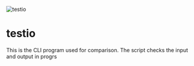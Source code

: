 
![testio](https://drive.google.com/file/d/1-JJJlGbnDI2hHaGShHRyQIgCg4IT11w0/view?usp=drivesdk)

# testio
This is the CLI program used for comparison. The script checks the input and output
in progrs
